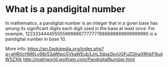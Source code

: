 What is a pandigital number
======

In mathematics, a pandigital number is an integer that in a given base has among its significant digits each digit used in the base at least once. For example, 1223334444555556666667777777888888889999999990 is a pandigital number in base 10.

More info: 
https://en.0wikipedia.org/index.php?q=aHR0cHM6Ly9lbi53aWtpcGVkaWEub3JnL3dpa2kvUGFuZGlnaXRhbF9udW1iZXIk
http://mathworld.wolfram.com/PandigitalNumber.html
